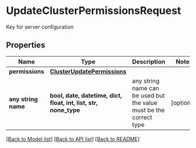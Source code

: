 # UpdateClusterPermissionsRequest

Key for server configuration

## Properties
Name | Type | Description | Notes
------------ | ------------- | ------------- | -------------
**permissions** | [**ClusterUpdatePermissions**](ClusterUpdatePermissions.md) |  | 
**any string name** | **bool, date, datetime, dict, float, int, list, str, none_type** | any string name can be used but the value must be the correct type | [optional]

[[Back to Model list]](../README.md#documentation-for-models) [[Back to API list]](../README.md#documentation-for-api-endpoints) [[Back to README]](../README.md)


